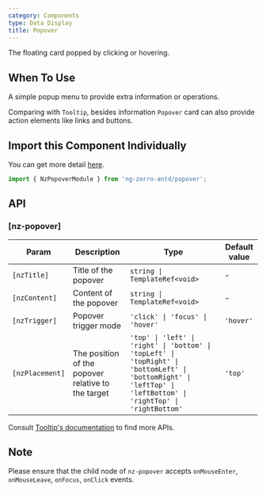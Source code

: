 ```yaml
---
category: Components
type: Data Display
title: Popover
---
```


The floating card popped by clicking or hovering.

## When To Use

A simple popup menu to provide extra information or operations.

Comparing with `Tooltip`, besides information `Popover` card can also provide action elements like links and buttons.

## Import this Component Individually

You can get more detail [here](/docs/getting-started/en#import-a-component-individually).

```ts
import { NzPopoverModule } from 'ng-zorro-antd/popover';
```

## API

### [nz-popover]

| Param | Description | Type | Default value |
| ----- | ----------- | ---- | ------------- |
| `[nzTitle]` | Title of the popover | `string \| TemplateRef<void>` | - |
| `[nzContent]` | Content of the popover | `string \| TemplateRef<void>` | - |
| `[nzTrigger]` | Popover trigger mode | `'click' \| 'focus' \| 'hover'` | `'hover'` |
| `[nzPlacement]` | The position of the popover relative to the target | `'top' \| 'left' \| 'right' \| 'bottom' \| 'topLeft' \| 'topRight' \| 'bottomLeft' \| 'bottomRight' \| 'leftTop' \| 'leftBottom' \| 'rightTop' \| 'rightBottom'` | `'top'` |


Consult [Tooltip's documentation](/components/tooltip/en#api) to find more APIs.

## Note

Please ensure that the child node of `nz-popover` accepts `onMouseEnter`, `onMouseLeave`, `onFocus`, `onClick` events.
